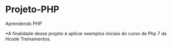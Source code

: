 # Projeto-PHP
Aprendendo PHP

*A finalidade desse projeto é aplicar exemplos iniciais do curso de Php 7 da Hcode Treinamentos.


